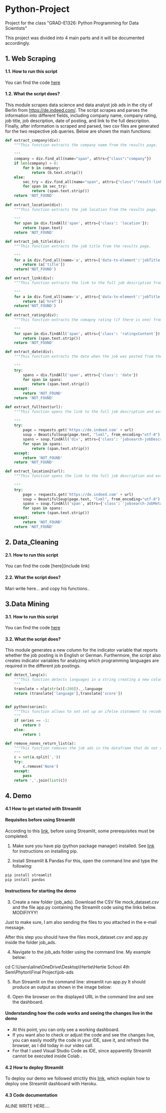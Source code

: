 # Python-Project
Project for the class "GRAD-E1326: Python Programming for Data Scientists"

This project was divided into 4 main parts and it will be documented accordingly. 

## 1. Web Scraping

#### 1.1. How to run this script

You can find the code [here](https://github.com/Andrea-Giuliani/Python-Project/blob/master/Web_Scraping/web%20scraper_indeed_jobs.py)

#### 1.2. What the script does?

This module scrapes data science and data analyst job ads in the city of Berlin from https://de.indeed.com/. The script scrapes and parses the information into different fields, including company name, company rating, job title, job description, date of posting, and link to the full description. Finally, after information is scraped and parsed, two csv files are generated for the two respective job queries. Below are shown the main functions: 

```python
def extract_company(div): 
    """This function extracts the company name from the results page.
    
    """
    company = div.find_all(name="span", attrs={"class":"company"})
    if len(company) > 0:
        for b in company:
            return (b.text.strip())
    else:
        sec_try = div.find_all(name="span", attrs={"class":"result-link-source"})
        for span in sec_try:
            return (span.text.strip())
    return 'NOT_FOUND'
    
def extract_location(div):
    """This function extracts the job location from the results page.
    
    """
    for span in div.findAll('span', attrs={'class': 'location'}):
        return (span.text)
    return 'NOT_FOUND'

def extract_job_title(div):
    """This function extracts the job title from the results page.
    
    """
    for a in div.find_all(name='a', attrs={'data-tn-element':'jobTitle'}):
        return (a['title'])
    return('NOT_FOUND')

def extract_link(div):
    """This function extracts the link to the full job description from the results page.
    
    """
    for a in div.find_all(name='a', attrs={'data-tn-element':'jobTitle'}):
        return (a['href'])
    return('NOT_FOUND')
    
def extract_rating(div):
    """This function extracts the comapny rating (if there is one) from the results page.
    
    """
    for span in div.findAll('span', attrs={'class': 'ratingsContent'}):
        return (span.text.strip())
    return 'NOT_FOUND'

def extract_date(div):
    """This function extracts the date when the job was posted from the results page.
    
    """
    try:
        spans = div.findAll('span', attrs={'class': 'date'})
        for span in spans:
            return (span.text.strip())
    except:
        return 'NOT_FOUND'
    return 'NOT_FOUND'

def extract_fulltext(url):
    """This function opens the link to the full job description and extracts the job description text.
    
    """
    try:
        page = requests.get('https://de.indeed.com' + url)
        soup = BeautifulSoup(page.text, "lxml", from_encoding="utf-8")
        spans = soup.findAll('div', attrs={'class': 'jobsearch-jobDescriptionText'})
        for span in spans:
            return (span.text.strip())
    except:
        return 'NOT_FOUND'
    return 'NOT_FOUND'

def extract_location2(url):
    """This function opens the link to the full job description and extracts the job location (since the job location is not always mentioned in the results page).
    
    """
    try:
        page = requests.get('https://de.indeed.com' + url)
        soup = BeautifulSoup(page.text, "lxml", from_encoding="utf-8")
        spans = soup.findAll('span', attrs={'class': 'jobsearch-JobMetadataHeader-iconLabel'})
        for span in spans:
            return (span.text.strip())
    except:
        return 'NOT_FOUND'
    return 'NOT_FOUND'
```

## 2. Data_Cleaning

#### 2.1. How to run this script

You can find the code [here](include link)

#### 2.2. What the script does?

Mari write here... and copy his functions..

## 3.Data Mining

#### 3.1. How to run this script

You can find the code [here](Data_Mining/Andrea_Code_Data_Mining.py)

#### 3.2. What the script does?

This module generates a new column for the indicator variable that reports whether the job posting is in English or German. Furthermore, the script also creates indicator variables for analyzing which programming languages are required in the different job postings. 

```python
def detect_lang(x):
    """This function detects languages in a string creating a new column in the dataframe.
    """
    translate = nlp(str(x)[:200])._.language
    return (translate['language'],translate['score'])


def python(series):
    """This function allows to set set up an ifelse statement to recode the new column named python.
    """
    if series == -1:
        return 0
    else:
        return 1

def remove_nones_return_list(a):
    """This function removes the job ads in the dataframe that do not contain any of the skills that we identified
    """
    c = set(a.split(','))
    try:
        c.remove('None')
    except:
        pass
    return ','.join(list(c))    
```

## 4. Demo

#### 4.1 How to get started with Streamlit

#### Requisites before using Streamlit 

According to this [link](https://docs.streamlit.io/getting_started.html#prerequisites), before using Streamlit, some prerequisites must be completed:

1. Make sure you have pip (python package manager) installed. See [link](https://github.com/BurntSushi/nfldb/wiki/Python-&-pip-Windows-installation#pip-install) for instructions on installing pip.

2. Install Streamlit & Pandas
For this, open the command line and type the following: 

```python
pip install streamlit
pip install pandas
```

#### Instructions for starting the demo 

3. Create a new folder (job_ads). Download the CSV file mock_dataset.csv and the file app.py containing the Streamlit code using the links below.
MODIFIYYY!

Just to make sure, I am also sending the files to you attached in the e-mail message.

After this step you should have the files mock_dataset.csv and app.py inside the folder job_ads.

4. Navigate to the job_ads folder using the command line. My example below:

cd C:\Users\aline\OneDrive\Desktop\Hertie\Hertie School 4th Sem\Phyton\Final Project\job-ads

5. Run Streamlit on the command line: streamlit run app.py 
It should produce an output as shown in the image below:
 
6. Open the browser on the displayed URL in the command line and see the dashboard. 

#### Understanding how the code works and seeing the changes live in the demo

- At this point, you can only see a working dashboard. 
- If you want also to check or adjust the code and see the changes live,  you can easily modify the code in your IDE, save it, and refresh the browser, as I did today in our video call. 
- For that I used Visual Studio Code as IDE, since apparently Streamlit cannot be executed inside Colab .

#### 4.2 How to deploy Streamlit

To deploy our demo we followed strictily this [link](https://gilberttanner.com/blog/deploying-your-streamlit-dashboard-with-heroku), which explain how to deploy one Streamlit dashboard with Heroku.

#### 4.3 Code documentation

ALINE WRITE HERE....
